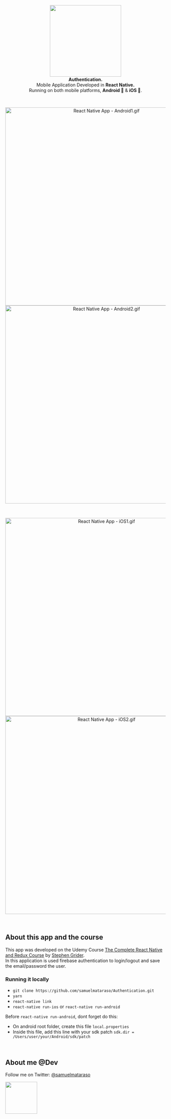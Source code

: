 <!-- header section -->
<p align="center">
  <img src="https://i.imgur.com/t2aQUL1.png" height="224" /><br/>
  <span><b>Authentication.</b></span><br/>
  <span>Mobile Application Developed in <b>React Native.</b></span><br/>
  <span>Running on both mobile platforms, <b>Android 🤖</b> & <b>iOS 🍎</b>. </span><br/>
</p>
<!-- header section END -->

<br/>
<!-- show case/gif section -->
<p align="center">
    <img alt="React Native App - Android1.gif" height="620" src="https://media.giphy.com/media/3CTtShhXrdP75mNFHn/giphy.gif" />
    <img alt="React Native App - Android2.gif" height="620" src="https://media.giphy.com/media/5yYnAunwIZIDLUwuYR/giphy.gif" />
</p>

<br/>

<p align="center">
    <img alt="React Native App - iOS1.gif" height="620" src="https://media.giphy.com/media/vbQHv4IAXeJzBB8TtH/giphy.gif" />
    <img alt="React Native App - iOS2.gif" height="620" src="https://media.giphy.com/media/1yMeGxkIObygxVBSKS/giphy.gif" />
</p>
<!-- show case/gif section END -->

<br/>

<!-- about app and course section -->

## About this app and the course

This app was developed on the Udemy Course [The Complete React Native and Redux Course](https://www.udemy.com/the-complete-react-native-and-redux-course/) by [Stephen Grider](https://www.udemy.com/user/sgslo/).<br/>
In this application is used firebase authentication to login/logout and save the email/password the user.
<br/>

### Running it locally

- `git clone https://github.com/samuelmataraso/Authentication.git`
- `yarn`
- `react-native link`
- `react-native run-ios` or `react-native run-android`

Before `react-native run-android`, dont forget do this:

- On android root folder, create this file `local.properties`
- Inside this file, add this line with your sdk patch `sdk.dir = /Users/user/your/Android/sdk/patch`
  <!-- about app and course section END -->

<br/>

<!-- about me -->

## About me @Dev

Follow me on Twitter: [@samuelmataraso](https://twitter.com/samuelmataraso)

<a href="https://twitter.com/samuelmataraso" target="_blank">
<img src="https://twitter.com/samuelmataraso/profile_image?size=original" height="100" /></a>

<!-- about me  END -->
